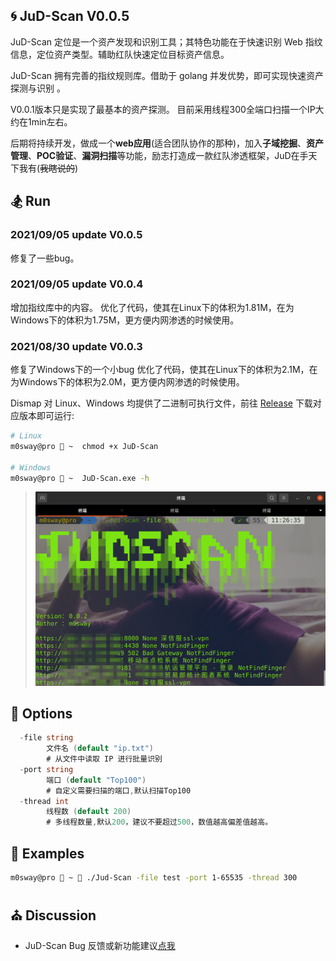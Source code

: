 ## 🌀 JuD-Scan  V0.0.5

JuD-Scan 定位是一个资产发现和识别工具；其特色功能在于快速识别 Web 指纹信息，定位资产类型。辅助红队快速定位目标资产信息。

JuD-Scan 拥有完善的指纹规则库。借助于 golang 并发优势，即可实现快速资产探测与识别 。

V0.0.1版本只是实现了最基本的资产探测。
目前采用线程300全端口扫描一个IP大约在1min左右。

后期将持续开发，做成一个**web应用**(适合团队协作的那种)，加入**子域挖掘**、**资产管理**、**POC验证**、**漏洞扫描**等功能，励志打造成一款红队渗透框架，JuD在手天下我有(~~我瞎说的~~)

## 🏂 Run

### 2021/09/05 update V0.0.5
修复了一些bug。

### 2021/09/05 update V0.0.4
增加指纹库中的内容。
优化了代码，使其在Linux下的体积为1.81M，在为Windows下的体积为1.75M，更方便内网渗透的时候使用。

### 2021/08/30 update V0.0.3
修复了Windows下的一个小bug
优化了代码，使其在Linux下的体积为2.1M，在为Windows下的体积为2.0M，更方便内网渗透的时候使用。

Dismap 对 Linux、Windows 均提供了二进制可执行文件，前往 [Release](https://github.com/m0sway/JuD-Scan/releases) 下载对应版本即可运行:
```Bash
# Linux
m0sway@pro  ~  chmod +x JuD-Scan

# Windows
m0sway@pro  ~  JuD-Scan.exe -h
```
>  ![image-20210827101531777](1.jpg)



## 🎡 Options
```go
  -file string
    	文件名 (default "ip.txt")
    	# 从文件中读取 IP 进行批量识别
  -port string
    	端口 (default "Top100")
    	# 自定义需要扫描的端口,默认扫描Top100
  -thread int
    	线程数 (default 200)
   		# 多线程数量,默认200，建议不要超过500，数值越高偏差值越高。
```

## 🎨 Examples
```Bash
m0sway@pro  ~  ./Jud-Scan -file test -port 1-65535 -thread 300
```

## ⛪ Discussion
* JuD-Scan Bug 反馈或新功能建议[点我](https://github.com/m0sway/JuD-Scan/issues) 

